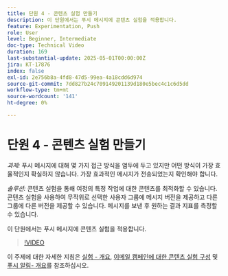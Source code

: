 ```yaml
---
title: 단원 4 - 콘텐츠 실험 만들기
description: 이 단원에서는 푸시 메시지에 콘텐츠 실험을 적용합니다.
feature: Experimentation, Push
role: User
level: Beginner, Intermediate
doc-type: Technical Video
duration: 169
last-substantial-update: 2025-05-01T00:00:00Z
jira: KT-17876
index: false
exl-id: 2e756b8a-4fd8-47d5-99ea-4a18cdd6d974
source-git-commit: 7dd827b24c709149201139d180e5bec4c1c6d5dd
workflow-type: tm+mt
source-wordcount: '141'
ht-degree: 0%

---
```


# 단원 4 - 콘텐츠 실험 만들기

*과제:* 푸시 메시지에 대해 몇 가지 접근 방식을 염두에 두고 있지만 어떤 방식이 가장 효율적인지 확실하지 않습니다. 가장 효과적인 메시지가 전송되었는지 확인해야 합니다. 

*솔루션:* 콘텐츠 실험을 통해 여정의 특정 작업에 대한 콘텐츠를 최적화할 수 있습니다. 콘텐츠 실험을 사용하여 무작위로 선택한 사용자 그룹에 메시지 버전을 제공하고 다른 그룹에 다른 버전을 제공할 수 있습니다. 메시지를 보낸 후 원하는 결과 지표를 측정할 수 있습니다.

이 단원에서는 푸시 메시지에 콘텐츠 실험을 적용합니다.

>[!VIDEO](https://video.tv.adobe.com/v/3457924/?learn=on&enablevpops)


이 주제에 대한 자세한 지침은 [실험 - 개요](/help/content-management/experimentation-overview.md), [이메일 캠페인에 대한 콘텐츠 실험 구성](/help/create-campaigns/content-experiments.md) 및 [푸시 알림- 개요](/help/channels/push-notifications-overview.md)를 참조하십시오.
